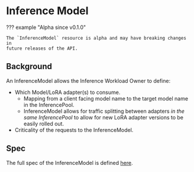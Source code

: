 # Inference Model

??? example "Alpha since v0.1.0"

    The `InferenceModel` resource is alpha and may have breaking changes in
    future releases of the API.

## Background

An InferenceModel allows the Inference Workload Owner to define:

- Which Model/LoRA adapter(s) to consume.
  - Mapping from a client facing model name to the target model name in the InferencePool.
  - InferenceModel allows for traffic splitting between adapters _in the same InferencePool_ to allow for new LoRA adapter versions to be easily rolled out.
- Criticality of the requests to the InferenceModel.

## Spec

The full spec of the InferenceModel is defined [here](/reference/spec/#inferencemodel).